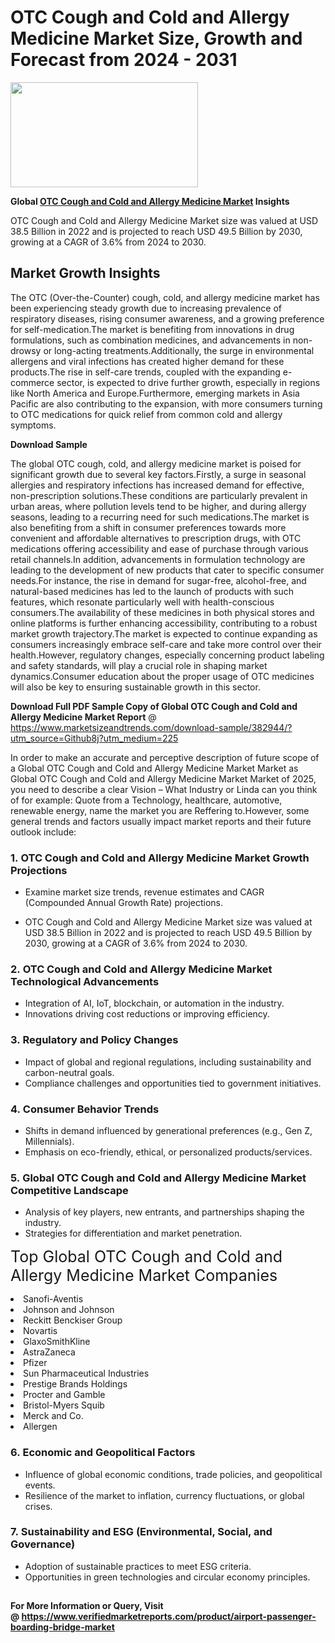 <H1>OTC Cough and Cold and Allergy Medicine Market Size, Growth and Forecast from 2024 - 2031</H1><img class="aligncenter size-medium wp-image-584254" src="https://thirdeyenews.in/wp-content/uploads/2024/09/Global-Market-Research-300x168.jpeg" alt="" width="300" height="168" /><p><strong>Global&nbsp;<a href="https://www.marketsizeandtrends.com/download-sample/382944/?utm_source=Github8j?utm_medium=225">OTC Cough and Cold and Allergy Medicine Market</a> Insights</strong></p><p>OTC Cough and Cold and Allergy Medicine Market size was valued at USD 38.5 Billion in 2022 and is projected to reach USD 49.5 Billion by 2030, growing at a CAGR of 3.6% from 2024 to 2030.</p><p><h2>Market Growth Insights</h2> <p>The OTC (Over-the-Counter) cough, cold, and allergy medicine market has been experiencing steady growth due to increasing prevalence of respiratory diseases, rising consumer awareness, and a growing preference for self-medication.The market is benefiting from innovations in drug formulations, such as combination medicines, and advancements in non-drowsy or long-acting treatments.Additionally, the surge in environmental allergens and viral infections has created higher demand for these products.The rise in self-care trends, coupled with the expanding e-commerce sector, is expected to drive further growth, especially in regions like North America and Europe.Furthermore, emerging markets in Asia Pacific are also contributing to the expansion, with more consumers turning to OTC medications for quick relief from common cold and allergy symptoms.</p> <p><strong>Download Sample</strong></p> <p>The global OTC cough, cold, and allergy medicine market is poised for significant growth due to several key factors.Firstly, a surge in seasonal allergies and respiratory infections has increased demand for effective, non-prescription solutions.These conditions are particularly prevalent in urban areas, where pollution levels tend to be higher, and during allergy seasons, leading to a recurring need for such medications.The market is also benefiting from a shift in consumer preferences towards more convenient and affordable alternatives to prescription drugs, with OTC medications offering accessibility and ease of purchase through various retail channels.In addition, advancements in formulation technology are leading to the development of new products that cater to specific consumer needs.For instance, the rise in demand for sugar-free, alcohol-free, and natural-based medicines has led to the launch of products with such features, which resonate particularly well with health-conscious consumers.The availability of these medicines in both physical stores and online platforms is further enhancing accessibility, contributing to a robust market growth trajectory.The market is expected to continue expanding as consumers increasingly embrace self-care and take more control over their health.However, regulatory changes, especially concerning product labeling and safety standards, will play a crucial role in shaping market dynamics.Consumer education about the proper usage of OTC medicines will also be key to ensuring sustainable growth in this sector.</p> <p><span class=""><strong>Download Full PDF Sample Copy of Global OTC Cough and Cold and Allergy Medicine Market Report</strong> @ <a href="https://www.marketsizeandtrends.com/download-sample/382944/?utm_source=Github8j?utm_medium=225" target="_blank">https://www.marketsizeandtrends.com/download-sample/382944/?utm_source=Github8j?utm_medium=225</a></span></p><p>In order to make an accurate and perceptive description of future scope of a Global&nbsp;OTC Cough and Cold and Allergy Medicine Market Market as Global&nbsp;OTC Cough and Cold and Allergy Medicine Market Market of 2025, you need to describe a clear Vision &ndash; What Industry or Linda can you think of for example: Quote from a Technology, healthcare, automotive, renewable energy, name the market you are Reffering to.However, some general trends and factors usually impact market reports and their future outlook include:</p><h3>1.&nbsp;<strong>OTC Cough and Cold and Allergy Medicine Market Growth Projections</strong></h3><ul><li>Examine market size trends, revenue estimates and CAGR (Compounded Annual Growth Rate) projections.</li><li><p>OTC Cough and Cold and Allergy Medicine Market size was valued at USD 38.5 Billion in 2022 and is projected to reach USD 49.5 Billion by 2030, growing at a CAGR of 3.6% from 2024 to 2030.</p></li></ul><h3>2.&nbsp;<strong>OTC Cough and Cold and Allergy Medicine Market Technological Advancements</strong></h3><ul><li>Integration of AI, IoT, blockchain, or automation in the industry.</li><li>Innovations driving cost reductions or improving efficiency.</li></ul><h3>3.&nbsp;<strong>Regulatory and Policy Changes</strong></h3><ul><li>Impact of global and regional regulations, including sustainability and carbon-neutral goals.</li><li>Compliance challenges and opportunities tied to government initiatives.</li></ul><h3>4.&nbsp;<strong>Consumer Behavior Trends</strong></h3><ul><li>Shifts in demand influenced by generational preferences (e.g., Gen Z, Millennials).</li><li>Emphasis on eco-friendly, ethical, or personalized products/services.</li></ul><h3>5.&nbsp;<strong>Global OTC Cough and Cold and Allergy Medicine Market Competitive Landscape</strong></h3><ul><li>Analysis of key players, new entrants, and partnerships shaping the industry.</li><li>Strategies for differentiation and market penetration.</li></ul><p data-pm-slice="1 1 []"><span style="color: inherit; font-family: inherit; font-size: 25px;">Top Global OTC Cough and Cold and Allergy Medicine Market Companies</span></p><div class="" data-test-id=""><p><li>Sanofi-Aventis</li><li> Johnson and Johnson</li><li> Reckitt Benckiser Group</li><li> Novartis</li><li> GlaxoSmithKline</li><li> AstraZaneca</li><li> Pfizer</li><li> Sun Pharmaceutical Industries</li><li> Prestige Brands Holdings</li><li> Procter and Gamble</li><li> Bristol-Myers Squib</li><li> Merck and Co.</li><li> Allergen</li></p></div><h3>6.&nbsp;<strong>Economic and Geopolitical Factors</strong></h3><ul><li>Influence of global economic conditions, trade policies, and geopolitical events.</li><li>Resilience of the market to inflation, currency fluctuations, or global crises.</li></ul><h3>7.&nbsp;<strong>Sustainability and ESG (Environmental, Social, and Governance)</strong></h3><ul><li>Adoption of sustainable practices to meet ESG criteria.</li><li>Opportunities in green technologies and circular economy principles.</li></ul><h2><strong style="font-size: 14px;">For More Information or Query, Visit @&nbsp;</strong><a style="background-color: #ffffff; font-size: 14px;" href="https://www.marketsizeandtrends.com/report/otc-cough-and-cold-and-allergy-medicine-market/" target="_blank">https://www.verifiedmarketreports.com/product/airport-passenger-boarding-bridge-market</a></h2>